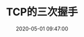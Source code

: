 ---
title: TCP的三次握手
date: '2020-05-01 09:47:00'
sidebar: true
categories:
 - 网络
tags:
 - tcp
 - 三次握手
publish: true
---